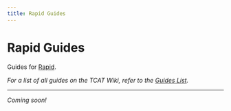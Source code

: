```yaml
---
title: Rapid Guides
---
```


# Rapid Guides

Guides for [Rapid](../index.md).

_For a list of all guides on the TCAT Wiki, refer to the [Guides List](../../../../../guides-list/index.md)._

---

_Coming soon!_
